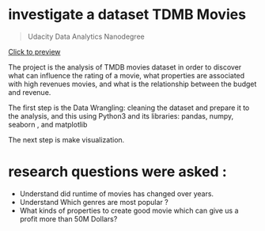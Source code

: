 # investigate a dataset TDMB Movies
> Udacity Data Analytics Nanodegree

[Click to preview](https://github.com/MahmouAmin/Mahmoud/blob/main/Analyze_ab_test_results_notebook.ipynb)

The project is the analysis of TMDB movies dataset in order to discover what can influence the rating of a movie, what properties are associated with high revenues movies, and what is the relationship between the budget and revenue.

The first step is the Data Wrangling: cleaning the dataset and prepare it to the analysis, and this using Python3 and its libraries: pandas, numpy, seaborn , and matplotlib

The next step is make visualization.

# research questions were asked :

- Understand did runtime of movies has changed over years.
- Understand Which genres are most popular ?
- What kinds of properties to create good movie which can give us a profit more than 50M Dollars?
